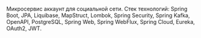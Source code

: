 Микросервис аккаунт для социальной сети.
Стек технологий: Spring Boot, JPA, Liquibase, MapStruct, Lombok, Spring Security, 
Spring Kafka, OpenAPI, PostgreSQL, Spring Web, Spring WebFlux, Spring Cloud, 
Eureka, OAuth2, JWT.